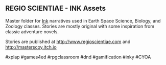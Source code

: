 <h2>REGIO SCIENTIAE - INK Assets</h2>

Master folder for <a href="https://github.com/inkle/ink/blob/master/Documentation/WritingWithInk.md">Ink</a>  narratives used in Earth Space Science, Biology, and Zoology classes. Stories are mostly original with some inspiration from classic adventure novels.

Stories are published at http://www.regioscientiae.com and http://masterscoy.itch.io

#xplap #games4ed #rpgclassroom #dnd #gamification #inky #CYOA
